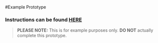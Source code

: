 #Example Prototype

### Instructions can be found <a href="http://learning-fuze.github.io/prototypes_C7/#/Example-1" target="_blank">HERE</a>

> **PLEASE NOTE:** This is for example purposes only. **DO NOT** actually complete this prototype.
